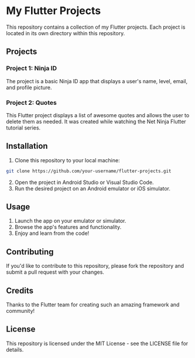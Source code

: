 # My Flutter Projects
This repository contains a collection of my Flutter projects. Each project is located in its own directory within this repository.

## Projects
### Project 1: Ninja ID
 The project is a basic Ninja ID app that displays a user's name, level, email, and profile picture.

### Project 2: Quotes
This Flutter project displays a list of awesome quotes and allows the user to delete them as needed. It was created while watching the Net Ninja Flutter tutorial series.

## Installation
1. Clone this repository to your local machine:
```bash
git clone https://github.com/your-username/flutter-projects.git
```

2. Open the project in Android Studio or Visual Studio Code.
3. Run the desired project on an Android emulator or iOS simulator.

## Usage
1. Launch the app on your emulator or simulator.
2. Browse the app's features and functionality.
3. Enjoy and learn from the code!

## Contributing
If you'd like to contribute to this repository, please fork the repository and submit a pull request with your changes.

## Credits
Thanks to the Flutter team for creating such an amazing framework and community!

## License
This repository is licensed under the MIT License - see the LICENSE file for details.







